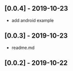 ## [0.0.4] - 2019-10-23
- add android example
## [0.0.3] - 2019-10-23
- readme.md
## [0.0.2] - 2019-10-22
